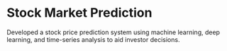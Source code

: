 # Stock Market Prediction
Developed a stock price prediction system using machine learning, deep learning, and time-series analysis to aid investor decisions.
